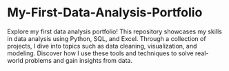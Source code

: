 # My-First-Data-Analysis-Portfolio
Explore my first data analysis portfolio! This repository showcases my skills in data analysis using Python, SQL, and Excel. Through a collection of projects, I dive into topics such as data cleaning, visualization, and modeling. Discover how I use these tools and techniques to solve real-world problems and gain insights from data.
